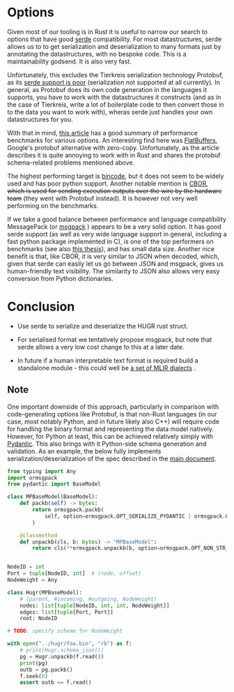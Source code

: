  

# Options

Given most of our tooling is in Rust it is useful to narrow our search
to options that have good [serde](https://serde.rs/) compatibility. For
most datastructures, serde allows us to to get serialization and
deserialization to many formats just by annotating the datastructures,
with no bespoke code. This is a maintainability godsend. It is also very
fast.

Unfortunately, this excludes the Tierkreis serialization technology
Protobuf, as its [serde support is
poor](https://docs.rs/serde-protobuf/latest/serde_protobuf/)
(serialization not supported at all currently). In general, as Protobuf
does its own code generation in the languages it supports, you have to
work with the datastructures it constructs (and as in the case of
Tierkreis, write a lot of boilerplate code to then convert those in to
the data you want to work with), wheras serde just handles your own
datastructures for you.

With that in mind, [this
article](https://blog.logrocket.com/rust-serialization-whats-ready-for-production-today/)
has a good summary of performance benchmarks for various options. An
interesting find here was
[FlatBuffers](https://google.github.io/flatbuffers/), Google's protobuf
alternative with zero-copy. Unfortunately, as the article describes it
is quite annoying to work with in Rust and shares the protobuf
schema-related problems mentioned above.

The highest performing target is
[bincode](https://github.com/bincode-org/bincode), but it does not seem
to be widely used and has poor python support. Another notable mention
is [CBOR](https://cbor.io/), ~~which is used for sending execution
outputs over the wire by the hardware team~~ (they went with Protobuf
instead). It is however not very well performing on the benchmarks.

If we take a good balance between performance and language compatibility
MessagePack (or [msgpack](https://msgpack.org/) ) appears to be a very
solid option. It has good serde support (as well as very wide language
support in general, including a fast python package implemented in C),
is one of the top performers on benchmarks (see also [this
thesis](https://hdl.handle.net/10657/13140)),
and has small data size. Another nice benefit is that, like CBOR, it is
very similar to JSON when decoded, which, given that serde can easily
let us go between JSON and msgpack, gives us human-friendly text
visibility. The similarity to JSON also allows very easy conversion from
Python dictionaries.

# Conclusion

- Use serde to serialize and deserialize the HUGR rust struct.

- For serialised format we tentatively propose msgpack, but note that
  serde allows a very low cost change to this at a later date.

- In future if a human interpretable text format is required build a
  standalone module - this could well be [a set of MLIR
  dialects](https://github.com/PennyLaneAI/catalyst/tree/main/mlir) .

## Note

One important downside of this approach, particularly in comparison with
code-generating options like Protobuf, is that non-Rust languages (in
our case, most notably Python, and in future likely also C++) will
require code for handling the binary format and representing the data
model natively. However, for Python at least, this can be achieved
relatively simply with [Pydantic](https://docs.pydantic.dev/). This also
brings with it Python-side schema generation and validation. As an
example, the below fully implements serialization/deserialization of the
spec described in the [main document](hugr.md).


```python
from typing import Any
import ormsgpack
from pydantic import BaseModel

class MPBaseModel(BaseModel):
    def packb(self) -> bytes:
        return ormsgpack.packb(
            self, option=ormsgpack.OPT_SERIALIZE_PYDANTIC | ormsgpack.OPT_NON_STR_KEYS
        )

    @classmethod
    def unpackb(cls, b: bytes) -> "MPBaseModel":
        return cls(**ormsgpack.unpackb(b, option=ormsgpack.OPT_NON_STR_KEYS))


NodeID = int
Port = tuple[NodeID, int]  # (node, offset)
NodeWeight = Any

class Hugr(MPBaseModel):
    # (parent, #incoming, #outgoing, NodeWeight)
    nodes: list[tuple[NodeID, int, int, NodeWeight]]
    edges: list[tuple[Port, Port]]
    root: NodeID

# TODO: specify scheme for NodeWeight

with open("../hugr/foo.bin", "rb") as f:
    # print(Hugr.schema_json())
    pg = Hugr.unpackb(f.read())
    print(pg)
    outb = pg.packb()
    f.seek(0)
    assert outb == f.read()

```

